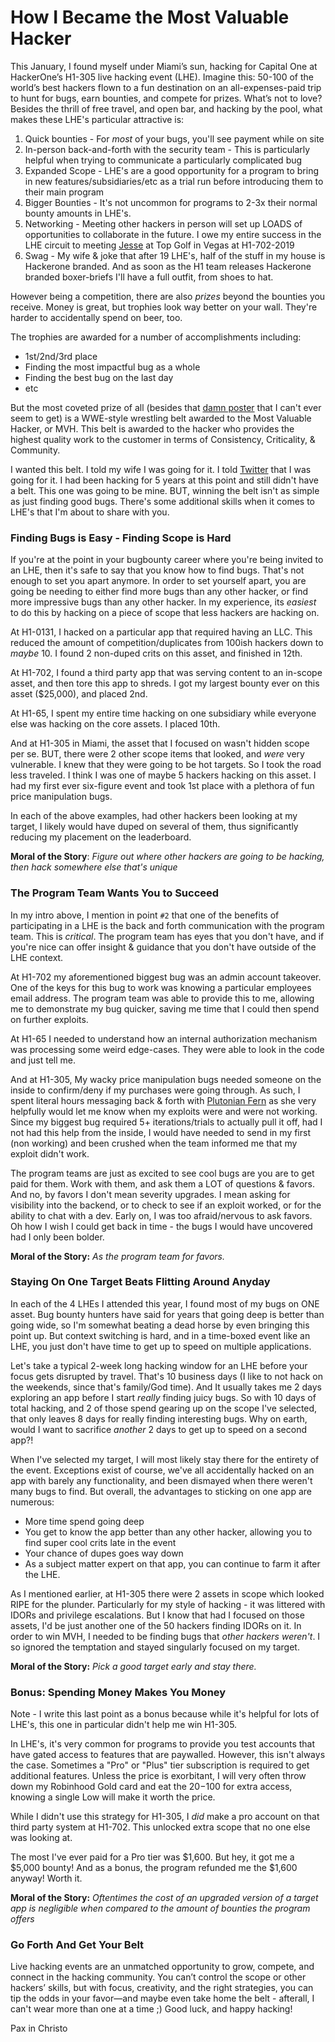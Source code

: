 # How I Became the Most Valuable Hacker


This January, I found myself under Miami’s sun, hacking for Capital One at HackerOne’s H1-305 live hacking event (LHE). Imagine this: 50-100 of the world’s best hackers flown to a fun destination on an all-expenses-paid trip to hunt for bugs, earn bounties, and compete for prizes. What’s not to love? Besides the thrill of free travel, and open bar, and hacking by the pool, what makes these LHE's particular attractive is:

1. Quick bounties - For _most_ of your bugs, you'll see payment while on site
2. In-person back-and-forth with the security team - This is particularly helpful when trying to communicate a particularly complicated bug
3. Expanded Scope - LHE's are a good opportunity for a program to bring in new features/subsidiaries/etc as a trial run before introducing them to their main program
4. Bigger Bounties - It's not uncommon for programs to 2-3x their normal bounty amounts in LHE's. 
5. Networking - Meeting other hackers in person will set up LOADS of opportunities to collaborate in the future. I owe my entire success in the LHE circuit to meeting [Jesse](hackerone.com/hogarth45) at Top Golf in Vegas at H1-702-2019
6. Swag - My wife & joke that after 19 LHE's, half of the stuff in my house is Hackerone branded. And as soon as the H1 team releases Hackerone branded boxer-briefs I'll have a full outfit, from shoes to hat. 
   
   
However being a competition, there are also _prizes_ beyond the bounties you receive. Money is great, but trophies look way better on your wall. They're harder to accidentally spend on beer, too.

The trophies are awarded for a number of accomplishments including:
- 1st/2nd/3rd place
- Finding the most impactful bug as a whole
- Finding the best bug on the last day
- etc

But the most coveted prize of all (besides that [damn poster](https://x.com/Hacker0x01/status/1820618661566251191) that I can't ever seem to get) is a WWE-style wrestling belt awarded to the Most Valuable Hacker, or MVH. This belt is awarded to the hacker who provides the highest quality work to the customer in terms of Consistency, Criticality, & Community.

I wanted this belt. I told my wife I was going for it. I told [Twitter](https://x.com/ArchAngelDDay/status/1743440198472745385) that I was going for it. I had been hacking for 5 years at this point and still didn't have a belt. This one was going to be mine. BUT, winning the belt isn't as simple as just finding good bugs. There's some additional skills when it comes to LHE's that I'm about to share with you. 

### Finding Bugs is Easy - Finding Scope is Hard

If you're at the point in your bugbounty career where you're being invited to an LHE, then it's safe to say that you know how to find bugs. That's not enough to set you apart anymore. In order to set yourself apart, you are going be needing to either find more bugs than any other hacker, or find more impressive bugs than any other hacker. In my experience, its _easiest_ to do this by hacking on a piece of scope that less hackers are hacking on. 

At H1-0131, I hacked on a particular app that required having an LLC. This reduced the amount of competition/duplicates from 100ish hackers down to _maybe_ 10. I found 2 non-duped crits on this asset, and finished in 12th.

At H1-702, I found a third party app that was serving content to an in-scope asset, and then tore this app to shreds. I got my largest bounty ever on this asset ($25,000), and placed 2nd. 

At H1-65, I spent my entire time hacking on one subsidiary while everyone else was hacking on the core assets. I placed 10th. 

And at H1-305 in Miami, the asset that I focused on wasn't hidden scope per se. BUT, there were 2 other scope items that looked, and _were_ very vulnerable. I knew that they were going to be hot targets. So I took the road less traveled. I think I was one of maybe 5 hackers hacking on this asset. I had my first ever six-figure event and took 1st place with a plethora of fun price manipulation bugs.

In each of the above examples,  had other hackers been looking at my target, I likely would have duped on several of them, thus significantly reducing my placement on the leaderboard.

**Moral of the Story**: *Figure out where other hackers are going to be hacking, then hack somewhere else that's unique*

### The Program Team Wants You to Succeed

In my intro above, I mention in point `#2` that one of the benefits of participating in a LHE is the back and forth communication with the program team. This is _critical_. The program team has eyes that you don't have, and if you're nice can offer insight & guidance that you don't have outside of the LHE context.

At H1-702 my aforementioned biggest bug was an admin account takeover. One of the keys for this bug to work was knowing a particular employees email address. The program team was able to provide this to me, allowing me to demonstrate my bug quicker, saving me time that I could then spend on further exploits.

At H1-65 I needed to understand how an internal authorization mechanism was processing some weird edge-cases. They were able to look in the code and just tell me. 

And at H1-305, My wacky price manipulation bugs needed someone on the inside to confirm/deny if my purchases were going through. As such, I spent literal hours messaging back & forth with [Plutonian Fern](https://x.com/Plutonian_fern)  as she very helpfully would let me know when my exploits were and were not working. Since my biggest bug required 5+ iterations/trials to actually pull it off, had I not had this help from the inside, I would have needed to send in my first (non working) and been crushed when the team informed me that my exploit didn't work.

The program teams are just as excited to see cool bugs are you are to get paid for them. Work with them, and ask them a LOT of questions & favors. And no, by favors I don't mean severity upgrades. I mean asking for visibility into the backend, or to check to see if an exploit worked, or for the ability to chat with a dev. Early on, I was too afraid/nervous to ask favors. Oh how I wish I could get back in time - the bugs I would have uncovered had I only been bolder.

**Moral of the Story:** *As the program team for favors.*

### Staying On One Target Beats Flitting Around Anyday

In each of the 4 LHEs I attended this year, I found most of my bugs on ONE asset. Bug bounty hunters have said for years that going deep is better than going wide, so I'm somewhat beating a dead horse by even bringing this point up. But context switching is hard, and in a time-boxed event like an LHE, you just don't have time to get up to speed on multiple applications. 

Let's take a typical 2-week long hacking window for an LHE before your focus gets disrupted by travel. That's 10 business days (I like to not hack on the weekends, since that's family/God time). And It usually takes me 2 days exploring an app before I start _really_ finding juicy bugs. So with 10 days of total hacking, and 2 of those spend gearing up on the scope I've selected, that only leaves 8 days for really finding interesting bugs. Why on earth, would I want to sacrifice _another_ 2 days to get up to speed on a second app?!

When I've selected my target, I will most likely stay there for the entirety of the event. Exceptions exist of course, we've all accidentally hacked on an app with barely any functionality, and been dismayed when there weren't many bugs to find. But overall, the advantages to sticking on one app are numerous:
- More time spend going deep
- You get to know the app better than any other hacker, allowing you to find super cool crits late in the event
- Your chance of dupes goes way down
- As a subject matter expert on that app, you can continue to farm it after the LHE.

As I mentioned earlier, at H1-305 there were 2 assets in scope which looked RIPE for the plunder. Particularly for my style of hacking - it was littered with IDORs and privilege escalations. But I know that had I focused on those assets, I'd be just another one of the 50 hackers finding IDORs on it. In order to win MVH, I needed to be finding bugs that _other hackers weren't_. I so ignored the temptation and stayed singularly focused on my target.

**Moral of the Story:** _Pick a good target early and stay there._


### Bonus: Spending Money Makes You Money

Note - I write this last point as a bonus because while it's helpful for lots of LHE's, this one in particular didn't help me win H1-305. 

In LHE's, it's very common for programs to provide you test accounts that have gated access to features that are paywalled. However, this isn't always the case. Sometimes a "Pro" or "Plus" tier subscription is required to get additional features. Unless the price is exorbitant, I will very often throw down my Robinhood Gold card and eat the $20-$100 for extra access, knowing a single Low will make it worth the price.

While I didn't use this strategy for H1-305, I _did_ make a pro account on that third party system at H1-702. This unlocked extra scope that no one else was looking at.

The most I've ever paid for a Pro tier was $1,600. But hey, it got me a $5,000 bounty! And as a bonus, the program refunded me the $1,600 anyway! Worth it.

**Moral of the Story:** *Oftentimes the cost of an upgraded version of a target app is negligible when compared to the amount of bounties the program offers*


### Go Forth And Get Your Belt

Live hacking events are an unmatched opportunity to grow, compete, and connect in the hacking community. You can’t control the scope or other hackers’ skills, but with focus, creativity, and the right strategies, you can tip the odds in your favor—and maybe even take home the belt - afterall, I can't wear more than one at a time ;) Good luck, and happy hacking!


Pax in Christo
